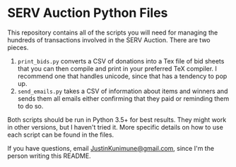 SERV Auction Python Files
=========================

This repository contains all of the scripts you will need for managing the hundreds of transactions involved in the SERV Auction. There are two pieces.

1. `print_bids.py` converts a CSV of donations into a Tex file of bid sheets that you can then compile and print in your preferred TeX compiler. I recommend one that handles unicode, since that has a tendency to pop up.
2. `send_emails.py` takes a CSV of information about items and winners and sends them all emails either confirming that they paid or reminding them to do so.

Both scripts should be run in Python 3.5+ for best results. They might work in other versions, but I haven't tried it. More specific details on how to use each script can be found in the files.

If you have questions, email JustinKunimune@gmail.com, since I'm the person writing this README.
